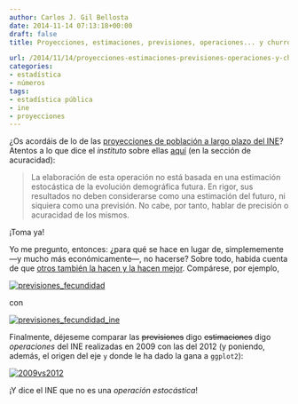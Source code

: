 ```yaml
---
author: Carlos J. Gil Bellosta
date: 2014-11-14 07:13:18+00:00
draft: false
title: Proyecciones, estimaciones, previsiones, operaciones... y churros

url: /2014/11/14/proyecciones-estimaciones-previsiones-operaciones-y-churros/
categories:
- estadística
- números
tags:
- estadística pública
- ine
- proyecciones
---
```


¿Os acordáis de lo de las [proyecciones de población a largo plazo del INE](http://www.datanalytics.com/2014/10/30/y-si-no-se-mantuvieran/)? Atentos a lo que dice el _instituto_ sobre ellas [aquí](http://www.ine.es/dynt3/metadatos/es/RespuestaDatos.htm?oe=30270) (en la sección de acuracidad):

>La elaboración de esta operación no está basada en una estimación estocástica de la evolución demográfica futura. En rigor, sus resultados no deben considerarse como una estimación del futuro, ni siquiera como una previsión. No cabe, por tanto, hablar de precisión o acuracidad de los mismos.

¡Toma ya!

Yo me pregunto, entonces: ¿para qué se hace en lugar de, simplememente —y mucho más económicamente—, no hacerse? Sobre todo, habida cuenta de que [otros también la hacen y la hacen mejor](http://esa.un.org/unpd/wpp/). Compárese, por ejemplo,

[![previsiones_fecundidad](/wp-uploads/2014/11/previsiones_fecundidad.png)
](/wp-uploads/2014/11/previsiones_fecundidad.png)

con

[![previsiones_fecundidad_ine](/wp-uploads/2014/11/previsiones_fecundidad_ine.png)
](/wp-uploads/2014/11/previsiones_fecundidad_ine.png)

Finalmente, déjeseme comparar las <del>previsiones</del> digo <del>estimaciones</del> digo _operaciones_ del INE realizadas en 2009 con las del 2012 (y poniendo, además, el origen del eje `y` donde le ha dado la gana a `ggplot2`):

[![2009vs2012](/wp-uploads/2014/11/2009vs2012.png)
](/wp-uploads/2014/11/2009vs2012.png)

¡Y dice el INE que no es una _operación estocástica_!